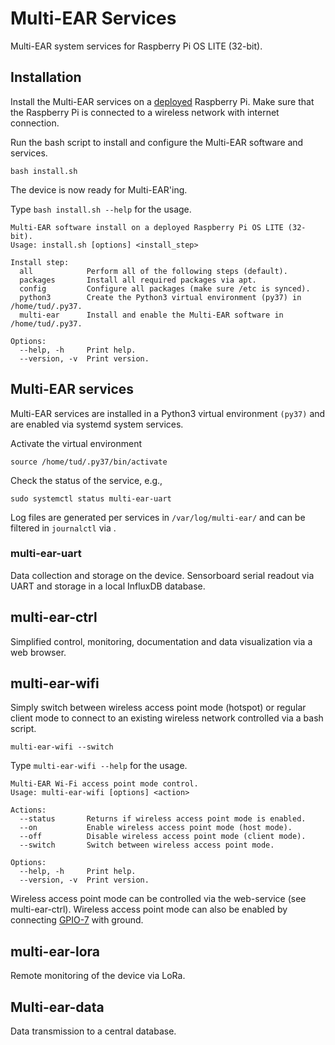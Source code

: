 # Multi-EAR Services

Multi-EAR system services for Raspberry Pi OS LITE (32-bit).

## Installation
Install the Multi-EAR services on a [deployed](https://github.com/Multi-EAR/Multi-EAR-deploy) Raspberry Pi.
Make sure that the Raspberry Pi is connected to a wireless network with internet connection.

Run the bash script to install and configure the Multi-EAR software and services.
```
bash install.sh
```
The device is now ready for Multi-EAR'ing.


Type `bash install.sh --help` for the usage.
```
Multi-EAR software install on a deployed Raspberry Pi OS LITE (32-bit).
Usage: install.sh [options] <install_step>

Install step:
  all            Perform all of the following steps (default).
  packages       Install all required packages via apt.
  config         Configure all packages (make sure /etc is synced).
  python3        Create the Python3 virtual environment (py37) in /home/tud/.py37.
  multi-ear      Install and enable the Multi-EAR software in /home/tud/.py37.

Options:
  --help, -h     Print help.
  --version, -v  Print version.
```

## Multi-EAR services
Multi-EAR services are installed in a Python3 virtual environment `(py37)` and are enabled via systemd system services.

Activate the virtual environment
```
source /home/tud/.py37/bin/activate
```

Check the status of the service, e.g.,
```
sudo systemctl status multi-ear-uart
```

Log files are generated per services in `/var/log/multi-ear/` and can be filtered in `journalctl` via .

### multi-ear-uart
Data collection and storage on the device.
Sensorboard serial readout via UART and storage in a local InfluxDB database.

## multi-ear-ctrl
Simplified control, monitoring, documentation and data visualization via a web browser.

## multi-ear-wifi
Simply switch between wireless access point mode (hotspot) or regular client mode to connect to an existing wireless network controlled via a bash script.
```
multi-ear-wifi --switch
```

Type `multi-ear-wifi --help` for the usage.
```
Multi-EAR Wi-Fi access point mode control.
Usage: multi-ear-wifi [options] <action>

Actions:
  --status       Returns if wireless access point mode is enabled.
  --on           Enable wireless access point mode (host mode).
  --off          Disable wireless access point mode (client mode).
  --switch       Switch between wireless access point mode.

Options:
  --help, -h     Print help.
  --version, -v  Print version.
```

Wireless access point mode can be controlled via the web-service (see multi-ear-ctrl). 
Wireless access point mode can also be enabled by connecting [GPIO-7](https://pinout.xyz/pinout/pin26_gpio7) with ground.

## multi-ear-lora
Remote monitoring of the device via LoRa.

## Multi-ear-data
Data transmission to a central database.
